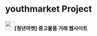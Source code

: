 # youthmarket Project
### <img src="[https://user-images.githubusercontent.com/113049166/222701255-57c223fd-a368-4b50-9652-4ed673b8bbc9.png](https://github.com/user-attachments/assets/f61291d1-813e-43da-8999-288c4d20c3b0)"  width="30px" height="30px">[청년마켓] 중고물품 거래 웹사이트

